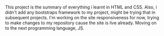 This project is the summary of everything i learnt in HTML and CSS. Also, i didn't add any bootstraps framework to my project, might be trying that in subsequent projects. 
I'm working on the site responsiveness for now, trying to make changes to my repository cause the site is live already.
Moving on to the next programming language, JS.
